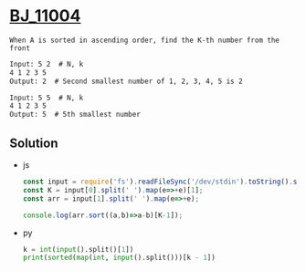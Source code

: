 # [BJ_11004](https://acmicpc.net/problem/11004)

```en
When A is sorted in ascending order, find the K-th number from the front
```

```txt
Input: 5 2  # N, k
4 1 2 3 5
Output: 2  # Second smallest number of 1, 2, 3, 4, 5 is 2

Input: 5 5  # N, k
4 1 2 3 5
Output: 5  # 5th smallest number
```

## Solution

* js

  ```js
  const input = require('fs').readFileSync('/dev/stdin').toString().split('\n');
  const K = input[0].split(' ').map(e=>+e)[1];
  const arr = input[1].split(' ').map(e=>+e);

  console.log(arr.sort((a,b)=>a-b)[K-1]);
  ```

* py

  ```py
  k = int(input().split()[1])
  print(sorted(map(int, input().split()))[k - 1])
  ```
